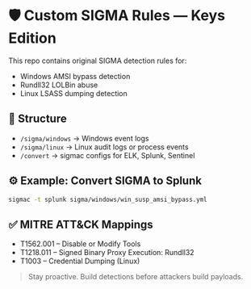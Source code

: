 # 🛡️ Custom SIGMA Rules — Keys Edition

This repo contains original SIGMA detection rules for:

- Windows AMSI bypass detection
- Rundll32 LOLBin abuse
- Linux LSASS dumping detection

## 📂 Structure

- `/sigma/windows` → Windows event logs
- `/sigma/linux` → Linux audit logs or process events
- `/convert` → sigmac configs for ELK, Splunk, Sentinel

## ⚙️ Example: Convert SIGMA to Splunk

```bash
sigmac -t splunk sigma/windows/win_susp_amsi_bypass.yml
```

## ✅ MITRE ATT&CK Mappings

- T1562.001 – Disable or Modify Tools
- T1218.011 – Signed Binary Proxy Execution: Rundll32
- T1003 – Credential Dumping (Linux)

> Stay proactive. Build detections before attackers build payloads.
